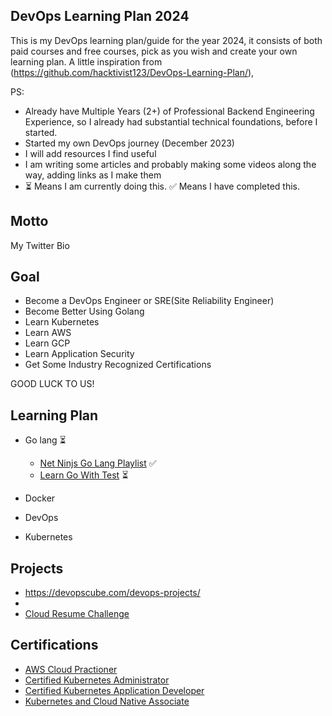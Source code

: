## DevOps Learning Plan 2024

This is my DevOps learning plan/guide for the year 2024, it consists of both paid courses and free courses, pick as you wish and create your own learning plan.
A little inspiration from (https://github.com/hacktivist123/DevOps-Learning-Plan/), 

PS:
- Already have Multiple Years (2+) of Professional Backend Engineering Experience, so I already had substantial technical foundations, before I started.
- Started my own DevOps journey (December 2023)
- I will add resources I find useful
- I am writing some articles and probably making some videos along the way, adding links as I make them
- ⏳ Means I am currently doing this. ✅ Means I have completed this.


## Motto
My Twitter Bio 

## Goal
- Become a DevOps Engineer or SRE(Site Reliability Engineer)
- Become Better Using Golang
- Learn Kubernetes
- Learn AWS
- Learn GCP
- Learn Application Security
- Get Some Industry Recognized Certifications


GOOD LUCK TO US!



## Learning Plan
  
- Go lang ⏳
  - [Net Ninjs Go Lang Playlist](https://youtube.com/playlist?list=PL4cUxeGkcC9gC88BEo9czgyS72A3doDeM&feature=shared) ✅
  - [Learn Go With Test](https://quii.gitbook.io/learn-go-with-tests/) ⏳


- Docker
  
- DevOps

- Kubernetes






## Projects
- https://devopscube.com/devops-projects/
- 
- [Cloud Resume Challenge](https://cloudresumechallenge.dev/docs/the-challenge/aws/)

## Certifications

- [AWS Cloud Practioner](https://aws.amazon.com/certification/certified-cloud-practitioner/)
- [Certified Kubernetes Administrator](https://training.linuxfoundation.org/certification/certified-kubernetes-administrator-cka/)
- [Certified Kubernetes Application Developer](https://training.linuxfoundation.org/certification/certified-kubernetes-application-developer-ckad/)
- [Kubernetes and Cloud Native Associate](https://training.linuxfoundation.org/certification/kubernetes-cloud-native-associate/)
